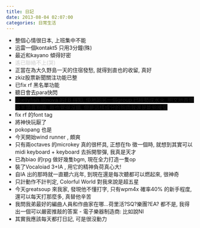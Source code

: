 ```yaml
---
title: 日記
date: 2013-08-04 02:07:00
categories: 日常生活
---
```


- 整個心情很日本, 上班集中不能
- 迅雷一個kontakt5 只用3分鐘(殊)
- 最近和kayano 傾得好密
- <span style="color:#cccccc;">遙已聯絡不上(哭)</span>
- 正當在為大久野島一天的住宿發愁, 就得到直也的收留, 真好
- zkiz股票新聞關注功能已整
- 已fix rf 黑名單功能
- 聽日會去para快閃
- <span style="background-color: rgb(0, 0, 0);">從jellyfish 同nova 的FB 得知, 佢地同另一個group 已經勢成水火, 明文地責備掛羊頭賣狗肉, 我也覺得沒錯, 但是這樣成分的狗肉我還是能夠接受</span>
- <span style="background-color: rgb(255, 255, 255);">fix rf 的font tag</span>
- 將神快玩厭了
- pokopang 也是
- 今天開始wind runner , 頗爽
- 只有兩octaves 的microkey 真的很杯具, 正想在fb 徵一個時, 就想到其實可以midi keyboard + keyboard 去拆開黎彈, 我真是天才
- 已為biao 的rpg 做好幾隻bgm, 現在全力打造一隻op
- 裝了Vocaloiad 3+IA , 用它的精神負荷真心大!
- 自IA 出的那時就一直聽六兆年, 到現在還是每次聽都可以燃起來, 很神奇
- 只計動作不計判定, Colorful World 對我來說是超五星
- 今天greatsoup 來我家, 發現他不懂打字, 只有wpm4x 確率40% 的新手程度, 還可以每天打那麼多, 真替他辛苦
- 我問我弟最好的編曲人員和作曲家在哪...荷里活?SQ?樂團?EA? 都不是, 我得出一個可以嚴密推敲的答案 - 電子樂器制造商: 比如說NI
- 其實我應該每天都打日記, 可是很沒動力